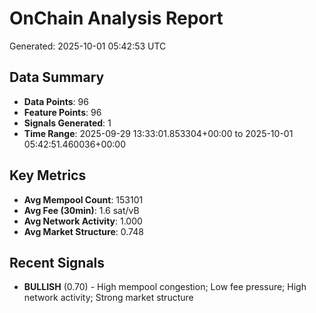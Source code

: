 # OnChain Analysis Report
Generated: 2025-10-01 05:42:53 UTC

## Data Summary
- **Data Points**: 96
- **Feature Points**: 96
- **Signals Generated**: 1
- **Time Range**: 2025-09-29 13:33:01.853304+00:00 to 2025-10-01 05:42:51.460036+00:00

## Key Metrics
- **Avg Mempool Count**: 153101
- **Avg Fee (30min)**: 1.6 sat/vB
- **Avg Network Activity**: 1.000
- **Avg Market Structure**: 0.748

## Recent Signals
- **BULLISH** (0.70) - High mempool congestion; Low fee pressure; High network activity; Strong market structure
